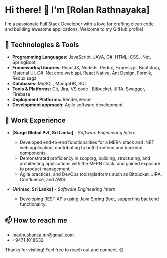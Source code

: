 # Hi there! 👋 I'm [Rolan Rathnayaka]

I'm a passionate Full Stack Developer with a love for crafting clean code and building awesome applications. Welcome to my GitHub profile!

## 🔧 Technologies & Tools
- **Programming Languages:** JavaScript, JAVA, C#, HTML, CSS, .Net, SpringBoot, 
- **Frameworks/Libraries:** ReactJS, NodeJs, Redux, Express.js, Bootstrap, Material UI, C# .Net core web api, React Native, Ant Design, Formik, Redux saga
- **Databases:** MySQL, MongoDB, SQL
- **Tools & Platforms:**  Git, Jira, VS code , Bitbucket, JIRA, Swagger, Firebase
- **Deployment Platforms:** Render,Vercel
- **Development approach:** Agile software development  

## 💼 Work Experience
- **[Surge Global Pvt, Sri Lanka]** - *Software Engineering Intern*
  - Developed end-to-end functionalities for a MERN stack and .NET web application, contributing to both frontend and backend components.
  - Demonstrated proficiency in scoping, building, structuring, and architecting applications with the MERN stack, and gained exposure to product management,
  - Agile practices, and DevOps tools/platforms such as Bitbucket, JIRA, Confluence, and AWS.

- **[Arimac, Sri Lanka]** - *Software Engineering Intern*
  - Developing REST APIs using Java Spring Boot, supporting backend functionality.

## 📫 How to reach me 
  - madhushanka.mr@gmail.com
  - +9471 1018632
  
Thanks for visiting! Feel free to reach out and connect. 😊

